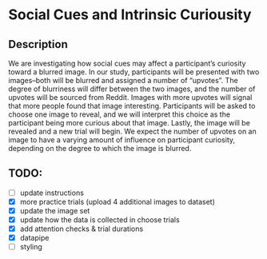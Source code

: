 # Social Cues and Intrinsic Curiousity
## Description
We are investigating how social cues may affect a participant’s curiosity toward a blurred image. In our study, participants will be presented with two images–both will be blurred and assigned a number of “upvotes”.  The degree of blurriness will differ between the two images, and the number of upvotes will be sourced from Reddit. Images with more upvotes will signal that more people found that image interesting. Participants will be asked to choose one image to reveal, and we will interpret this choice as the participant being more curious about that image. Lastly, the image will be revealed and a new trial will begin. We expect the number of upvotes on an image to have a varying amount of influence on participant curiosity, depending on the degree to which the image is blurred. 

## TODO:
- [ ] update instructions
- [x] more practice trials (upload 4 additional images to dataset)
- [x] update the image set
- [x] update how the data is collected in choose trials
- [x] add attention checks & trial durations
- [x] datapipe
- [ ] styling
